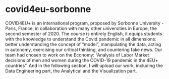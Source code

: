 # covid4eu-sorbonne
COVID4EU+ is an international program, proposed by Sorbonne University - Paris, France, in collaboration with many other universities in Europe,  the second semester of 2020. The course is entirely English, it equips students with the knowledge to understand the Covid pandemic in all dimensions: better understanding the concept of “model”, manipulating the data, acting in autonomy, exercising our critical thinking, and countering fake news. 
Our team had chosen to work on the Economy: “Analysis of Labor Market decisions of men and women during the COVID-19 pandemic in the 4EU+ countries”. And in the following section, I will upload our work, including the Data Engineering part, the Analytical and the Visualization part. 
